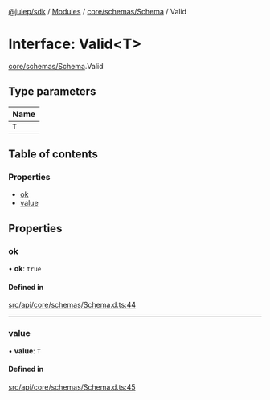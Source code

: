 [@julep/sdk](../README.md) / [Modules](../modules.md) / [core/schemas/Schema](../modules/core_schemas_Schema.md) / Valid

# Interface: Valid\<T\>

[core/schemas/Schema](../modules/core_schemas_Schema.md).Valid

## Type parameters

| Name |
| :------ |
| `T` |

## Table of contents

### Properties

- [ok](core_schemas_Schema.Valid.md#ok)
- [value](core_schemas_Schema.Valid.md#value)

## Properties

### ok

• **ok**: ``true``

#### Defined in

[src/api/core/schemas/Schema.d.ts:44](https://github.com/julep-ai/samantha-monorepo/blob/9aefd53/sdks/js/src/api/core/schemas/Schema.d.ts#L44)

___

### value

• **value**: `T`

#### Defined in

[src/api/core/schemas/Schema.d.ts:45](https://github.com/julep-ai/samantha-monorepo/blob/9aefd53/sdks/js/src/api/core/schemas/Schema.d.ts#L45)
